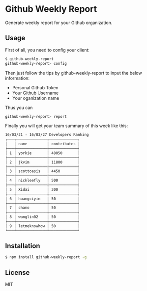 
# Github Weekly Report

Generate weekly report for your Github organization.

## Usage

First of all, you need to config your client:

```sh
$ github-weekly-report
github-weekly-report> config
```

Then just follow the tips by github-weekly-report to input the below information:

- Personal Github Token
- Your Github Username
- Your oganization name

Thus you can

```sh
github-weekly-report> report
```

Finally you will get your team summary of this week like this:

```txt
16/03/21 - 16/03/27 Developers Ranking
┌───┬──────────────┬─────────────┐
│   │ name         │ contributes │
├───┼──────────────┼─────────────┤
│ 1 │ yorkie       │ 48050       │
├───┼──────────────┼─────────────┤
│ 2 │ jkvim        │ 11800       │
├───┼──────────────┼─────────────┤
│ 3 │ scottoasis   │ 4450        │
├───┼──────────────┼─────────────┤
│ 4 │ nickleefly   │ 500         │
├───┼──────────────┼─────────────┤
│ 5 │ Xidai        │ 300         │
├───┼──────────────┼─────────────┤
│ 6 │ huangciyin   │ 50          │
├───┼──────────────┼─────────────┤
│ 7 │ chano        │ 50          │
├───┼──────────────┼─────────────┤
│ 8 │ wanglin02    │ 50          │
├───┼──────────────┼─────────────┤
│ 9 │ letmeknowhow │ 50          │
└───┴──────────────┴─────────────┘
```

## Installation

```sh
$ npm install github-weekly-report -g
```

## License

MIT
